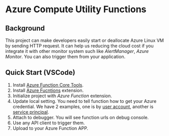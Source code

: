 # Azure Compute Utility Functions

## Background

This project can make developers easily start or deallocate Azure Linux VM by sending HTTP request. It can help us reducing the cloud cost if you integrate it with other monitor system such like *AlertManager*, *Azure Monitor*. You can also trigger them from your application.

## Quick Start (VSCode)

1. Install [Azure Function Core Tools](https://docs.microsoft.com/zh-tw/azure/azure-functions/functions-run-local?tabs=macos%2Ccsharp%2Cbash).
2. Install [Azure Fucntions](https://marketplace.visualstudio.com/items?itemName=ms-azuretools.vscode-azurefunctions) extension.
3. Initialize project with *Azure Function* extension.
4. Update local setting. You need to tell function how to get your Azure credential. We have 2 examples, one is by [user account](service/azureSecretDefs/example1.ts), another is [service principal](service/azureSecretDefs/example2.ts).
5. Attach to debugger. You will see function urls on debug console.
6. Use any API client to trigger them.
7. Upload to your Azure Function APP.
